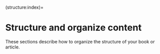 <!-- ---
layout: default
title: Codis
has_children: true
---

# **Codis**
{: .no_toc }

## Continguts
{: .no_toc .text-delta }

1. TOC
{:toc}

# Codis

Aquí teniu els codis
{: .fs-6 .fw-300 } -->

(structure:index)=
# Structure and organize content

These sections describe how to organize the structure of your book or article.

```{tableofcontents}
```
